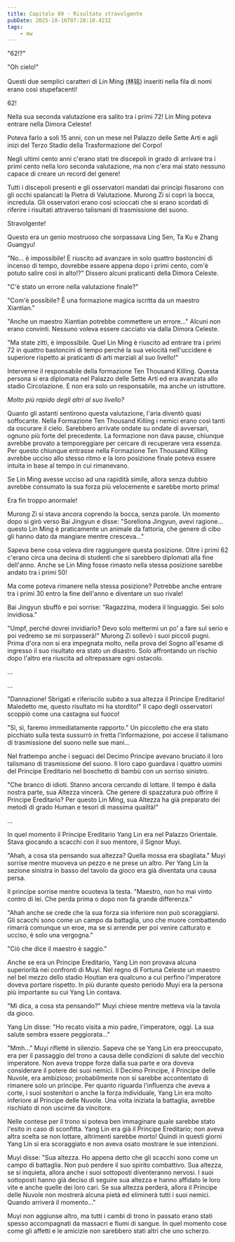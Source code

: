 ```yaml
---
title: Capitolo 89 - Risultato stravolgente
pubDate: 2025-10-16T07:28:18.423Z
tags:
    - mw
---
```



"62!?"


"Oh cielo!"


Questi due semplici caratteri di Lin Ming (林铭) inseriti nella fila di nomi erano così stupefacenti!


62!


Nella sua seconda valutazione era salito tra i primi 72! Lin Ming poteva entrare nella Dimora Celeste!


Poteva farlo a soli 15 anni, con un mese nel Palazzo delle Sette Arti e agli inizi del Terzo Stadio della Trasformazione del Corpo!


Negli ultimi cento anni c'erano stati tre discepoli in grado di arrivare tra i primi cento nella loro seconda valutazione, ma non c'era mai stato nessuno capace di creare un record del genere!


Tutti i discepoli presenti e gli osservatori mandati dai principi fissarono con gli occhi spalancati la Pietra di Valutazione. Murong Zi si coprì la bocca, incredula. Gli osservatori erano così scioccati che si erano scordati di riferire i risultati attraverso talismani di trasmissione del suono.


Stravolgente!


Questo era un genio mostruoso che sorpassava Ling Sen, Ta Ku e Zhang Guangyu!


"No... è impossibile! È riuscito ad avanzare in solo quattro bastoncini di incenso di tempo, dovrebbe essere appena dopo i primi cento, com'è potuto salire così in alto!?"
Dissero alcuni praticanti della Dimora Celeste. 


"C'è stato un errore nella valutazione finale?"


"Com'è possibile? È una formazione magica iscritta da un maestro Xiantian."


"Anche un maestro Xiantian potrebbe commettere un errore..." Alcuni non erano convinti. Nessuno voleva essere cacciato via dalla Dimora Celeste.


"Ma state zitti, è impossibile. Quel Lin Ming è riuscito ad entrare tra i primi 72 in quattro bastoncini di tempo perché la sua velocità nell'uccidere è superiore rispetto ai praticanti di arti marziali al suo livello!"


Intervenne il responsabile della formazione Ten Thousand Killing. Questa persona si era diplomata nel Palazzo delle Sette Arti ed era avanzata allo stadio Circolazione. E non era solo un responsabile, ma anche un istruttore.


<em>Molto più rapido degli altri al suo livello?</em>


Quanto gli astanti sentirono questa valutazione, l'aria diventò quasi soffocante. Nella Formazione Ten Thousand Killing i nemici erano così tanti da oscurare il cielo.
Sarebbero arrivate ondate su ondate di avversari, ognuno più forte del precedente. La formazione non dava pause, chiunque avrebbe provato a temporeggiare per cercare di recuperare vera essenza. Per questo chiunque entrasse nella Formazione Ten Thousand Killing avrebbe ucciso allo stesso ritmo e la loro posizione finale poteva essere intuita in base al tempo in cui rimanevano.


Se Lin Ming avesse ucciso ad una rapidità simile, allora senza dubbio avrebbe consumato la sua forza più velocemente e sarebbe morto prima!


Era fin troppo anormale!


Murong Zi si stava ancora coprendo la bocca, senza parole. Un momento dopo si girò verso Bai Jingyun e disse: "Sorellona Jingyun, avevi ragione... questo Lin Ming è praticamente un animale da fattoria, che genere di cibo gli hanno dato da mangiare mentre cresceva..."


Sapeva bene cosa voleva dire raggiungere questa posizione. Oltre i primi 62 c'erano circa una decina di studenti che si sarebbero diplomati alla fine dell'anno. Anche se Lin Ming fosse rimasto nella stessa posizione sarebbe andato tra i primi 50!


Ma come poteva rimanere nella stessa posizione? Potrebbe anche entrare tra i primi 30 entro la fine dell'anno e diventare un suo rivale!


Bai Jingyun sbuffò e poi sorrise: "Ragazzina, modera il linguaggio.
Sei solo invidiosa."


"Umpf, perché dovrei invidiarlo? Devo solo mettermi un po' a fare sul serio e poi vedremo se mi sorpasserà!" Murong Zi sollevò i suoi piccoli pugni. Prima d'ora non si era impegnata molto, nella prova del Sogno all'esame di ingresso il suo risultato era stato un disastro. Solo affrontando un rischio dopo l'altro era riuscita ad oltrepassare ogni ostacolo.


...


...


"Dannazione! Sbrigati e riferiscilo subito a sua altezza il Principe Ereditario! Maledetto me, questo risultato mi ha stordito!"
Il capo degli osservatori scoppiò come una castagna sul fuoco!


"Sì, sì, faremo immediatamente rapporto." Un piccoletto che era stato picchiato sulla testa sussurrò in fretta l'informazione, poi accese il talismano di trasmissione del suono nelle sue mani...


Nel frattempo anche i seguaci del Decimo Principe avevano bruciato il loro talismano di trasmissione del suono. Il loro capo guardava i quattro uomini del Principe Ereditario nel boschetto di bambù con un sorriso sinistro.


"Che branco di idioti. Stanno ancora cercando di lottare. Il tempo è dalla nostra parte, sua Altezza vincerà. Che genere di spazzatura può offrire il Principe Ereditario? Per questo Lin Ming, sua Altezza ha già preparato dei metodi di grado Human e tesori di massima qualità!"


...


In quel momento il Principe Ereditario Yang Lin era nel Palazzo Orientale.
Stava giocando a scacchi con il suo mentore, il Signor Muyi.


"Ahah, a cosa sta pensando sua altezza? Quella mossa era sbagliata." Muyi sorrise mentre muoveva un pezzo e ne prese un altro.
Per Yang Lin la sezione sinistra in basso del tavolo da gioco era già diventata una causa persa.


Il principe sorrise mentre scuoteva la testa. "Maestro, non ho mai vinto contro di lei. Che perda prima o dopo non fa grande differenza."


"Ahah anche se crede che la sua forza sia inferiore non può scoraggiarsi. Gli scacchi sono come un campo da battaglia, uno che muore combattendo rimarrà comunque un eroe, ma se si arrende per poi venire catturato e ucciso, è solo una vergogna."


"Ciò che dice il maestro è saggio."


Anche se era un Principe Ereditario, Yang Lin non provava alcuna superiorità nei confronti di Muyi. Nel regno di Fortuna Celeste un maestro nel bel mezzo dello stadio Houtian era qualcuno a cui perfino l'imperatore doveva portare rispetto. In più durante questo periodo Muyi era la persona più importante su cui Yang Lin contava.


"Mi dica, a cosa sta pensando?" Muyi chiese mentre metteva via la tavola da gioco.


Yang Lin disse: "Ho recato visita a mio padre, l'imperatore, oggi. La sua salute sembra essere peggiorata..."


"Mmh..." Muyi rifletté in silenzio. Sapeva che se Yang Lin era preoccupato, era per il passaggio del trono a causa delle condizioni di salute del vecchio imperatore. Non aveva troppe forze dalla sua parte e ora doveva considerare il potere dei suoi nemici.
Il Decimo Principe, il Principe delle Nuvole, era ambizioso; probabilmente non si sarebbe accontentato di rimanere solo un principe.
Per quanto riguarda l'influenza che aveva a corte, i suoi sostenitori o anche la forza individuale, Yang Lin era molto inferiore al Principe delle Nuvole. Una volta iniziata la battaglia, avrebbe rischiato di non uscirne da vincitore.


Nelle contese per il trono si poteva ben immaginare quale sarebbe stato l'esito in caso di sconfitta. Yang Lin era già il Principe Ereditario; non aveva altra scelta se non lottare, altrimenti sarebbe morto! Quindi in questi giorni Yang Lin si era scoraggiato e non aveva osato mostrare le sue intenzioni.


Muyi disse: "Sua altezza. Ho appena detto che gli scacchi sono come un campo di battaglia. Non può perdere il suo spirito combattivo.
Sua altezza, se si inquieta, allora anche i suoi sottoposti diventeranno nervosi. I suoi sottoposti hanno già deciso di seguire sua altezza e hanno affidato le loro vite e anche quelle dei loro cari. Se sua altezza perderà, allora il Principe delle Nuvole non mostrerà alcuna pietà ed eliminerà tutti i suoi nemici. Quando arriverà il momento..."


Muyi non aggiunse altro, ma tutti i cambi di trono in passato erano stati spesso accompagnati da massacri e fiumi di sangue. In quel momento cose come gli affetti e le amicizie non sarebbero stati altri che uno scherzo.
                                


                                



